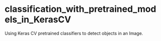 # classification_with_pretrained_models_in_KerasCV
Using Keras CV pretrained classifiers to detect objects in an Image.
